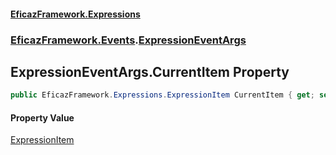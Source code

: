 #### [EficazFramework.Expressions](EficazFrameworkExpressions.md 'EficazFramework Expressions')
### [EficazFramework.Events](EficazFrameworkExpressions.md#EficazFramework.Events 'EficazFramework.Events').[ExpressionEventArgs](EficazFramework.Events/ExpressionEventArgs.md 'EficazFramework.Events.ExpressionEventArgs')

## ExpressionEventArgs.CurrentItem Property

```csharp
public EficazFramework.Expressions.ExpressionItem CurrentItem { get; set; }
```

#### Property Value
[ExpressionItem](EficazFramework.Expressions/ExpressionItem.md 'EficazFramework.Expressions.ExpressionItem')